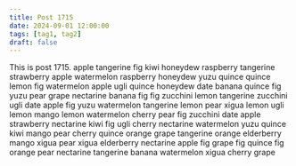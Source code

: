 ```yaml
---
title: Post 1715
date: 2024-09-01 12:00:00
tags: [tag1, tag2]
draft: false
---
```

This is post 1715.
apple
tangerine
fig
kiwi
honeydew
raspberry
tangerine
strawberry
apple
watermelon
raspberry
honeydew
yuzu
quince
quince
lemon
fig
watermelon
apple
ugli
quince
honeydew
date
banana
quince
fig
yuzu
pear
grape
nectarine
banana
fig
fig
zucchini
lemon
tangerine
zucchini
ugli
date
apple
fig
yuzu
watermelon
tangerine
lemon
pear
xigua
lemon
ugli
lemon
mango
lemon
watermelon
cherry
pear
fig
zucchini
date
apple
strawberry
nectarine
kiwi
fig
ugli
cherry
nectarine
watermelon
yuzu
quince
kiwi
mango
pear
cherry
quince
orange
grape
tangerine
orange
elderberry
mango
xigua
pear
xigua
elderberry
nectarine
apple
fig
grape
fig
quince
fig
orange
pear
nectarine
tangerine
banana
watermelon
xigua
cherry
grape
